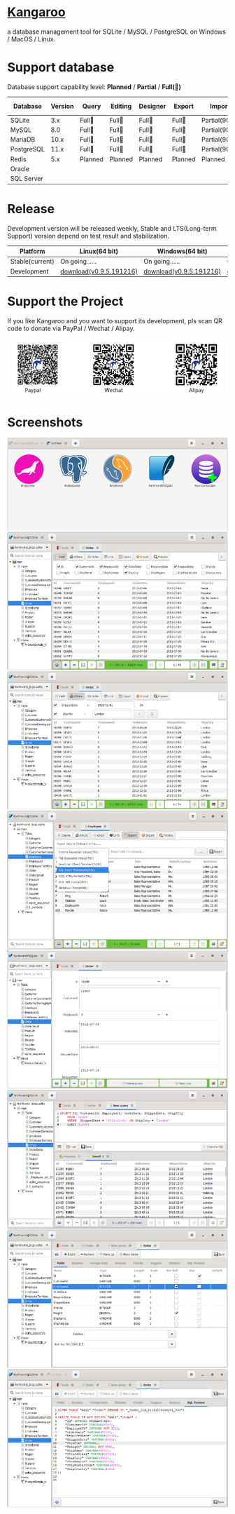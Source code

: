 # [Kangaroo](https://dbkangaroo.github.io)
a database management tool for SQLite / MySQL / PostgreSQL on Windows / MacOS / Linux.

# Support database
Database support capability level: __Planned__ / __Partial__ / __Full(:100:)__

| Database    | Version | Query     | Editing   | Designer  | Export    | Import  | Intellisense | Modeling | DB Sync |
|-------------|---------|-----------|-----------|-----------|-----------|---------|--------------|----------|---------|
| SQLite      | 3.x     | Full:100: | Full:100: | Full:100: | Full:100: | Partial(90%) | Planned      | Planned  | Planned |
| MySQL       | 8.0     | Full:100: | Full:100: | Full:100: | Full:100: | Partial(90%) | Planned      | Planned  | Planned |
| MariaDB     | 10.x    | Full:100: | Full:100: | Full:100: | Full:100: | Partial(90%) | Planned      | Planned  | Planned |
| PostgreSQL  | 11.x    | Full:100: | Full:100: | Full:100: | Full:100: | Partial(90%) | Planned      | Planned  | Planned |
| Redis       | 5.x     | Planned   | Planned   | Planned   | Planned   | Planned | Planned      | Planned  | Planned |
| Oracle      |         |           |           |           |           |         |              |          |         |
| SQL Server  |         |           |           |           |           |         |              |          |         |



# Release
Development version will be released weekly, Stable and LTS(Long-term Support) version depend on test result and stabilization.

| Platform | Linux(64 bit)   | Windows(64 bit) | MacOS(64 bit)   |
|----------|-----------------|-----------------|-----------------|
| Stable(current) | On going......  | On going......  | On going......  |
| Development | [download(v0.9.5.191216)](https://dbkangaroo.github.io/download/v0.9.5.191216) | [download(v0.9.5.191216)](https://dbkangaroo.github.io/download/v0.9.5.191216) | [download(v0.9.5.191216)](https://dbkangaroo.github.io/download/v0.9.5.191216) |


# Support the Project
If you like Kangaroo and you want to support its development, pls scan QR code to donate via PayPal / Wechat / Alipay.

![Support project](./images/pay_wide.png)

# Screenshots
![Start page of connection](./images/kangaroo-start.png)
![Kangaroo grid view in table with custom columns](./images/kangaroo-grid.png)
![Kangaroo grid view in table with where statement](./images/kangaroo-grid2.png)
![Kangaroo grid view in table with export support](./images/kangaroo-export.png)
![Kangaroo grid view in form](./images/kangaroo-form.png)
![Kangaroo query view](./images/kangaroo-query.png)
![Kangaroo schema designer form](./images/kangaroo-designer.png)
![Kangaroo schema designer form with preview](./images/kangaroo-designer2.png)
